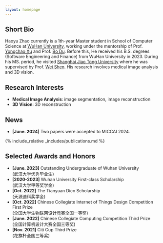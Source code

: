 ```yaml
---
layout: homepage
---
```


## Short Bio
Haoyu Zhao currently is a 1th-year Master student in School of Computer Science at [WuHan University](https://www.whu.edu.cn/), working under the mentorship of Prof. [Yongchao Xu](https://scholar.google.fr/citations?user=ArIg7-0AAAAJ&hl=fr) and Prof. [Bo Du](https://scholar.google.com/citations?user=Shy1gnMAAAAJ&hl=zh-CN&oi=ao). Before this, He received his B.S. degrees (Software Engineering and Finance) from WuHan University in 2023. During his MS. period, he visited [Shanghai Jiao Tong University](https://www.sjtu.edu.cn/) where he was supervised by Prof. [Wei Shen](https://scholar.google.com/citations?hl=zh-CN&user=Ae2kRCEAAAAJ). His research involves medical image analysis and 3D vision. 

## Research Interests
- **Medical Image Analysis**: image segmentation, image reconstruction  
- **3D Vision**: 3D reconstruction  



## News
- **[June. 2024]** Two papers were accepted to MICCAI 2024.


{% include_relative _includes/publications.md %}

## Selected Awards and Honors
- **[June. 2023]** Outstanding Undergraduate of Wuhan University  
    (武汉大学优秀毕业生)     
- **[2020-2023]** Wuhan University First-class Scholarship   
     (武汉大学甲等奖学金)   
- **[Oct. 2022]** The Tianyuan Dico Scholarship   
    (天源迪科奖学金)     
- **[Oct. 2022]** Chinese Collegiate Internet of Things Design Competition First Prize   
    (全国大学生物联网设计竞赛全国一等奖)   
- **[June. 2022]** Chinese Collegiate Computing Competition Third Prize   
    (全国计算机设计大赛全国三等奖)   
- **[Nov. 2021]** Citi Cup Third Prize   
    (花旗杯全国三等奖)   





